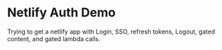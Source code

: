 # Netlify Auth Demo
Trying to get a netlify app with Login, SSO, refresh tokens, Logout, gated content, and gated lambda calls.
